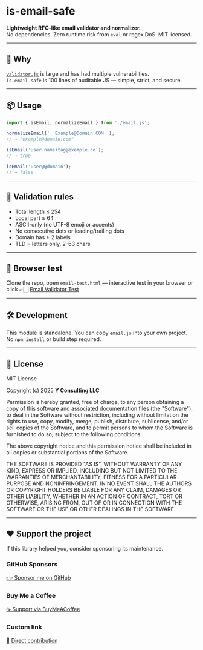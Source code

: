 # is-email-safe

**Lightweight RFC-like email validator and normalizer.**  
No dependencies. Zero runtime risk from `eval` or regex DoS. MIT licensed.

---

## 🚀 Why
[`validator.js`](https://www.npmjs.com/package/validator) is large and has had multiple vulnerabilities.  
`is-email-safe` is 100 lines of auditable JS — simple, strict, and secure.

---

## 📦 Usage
```js
import { isEmail, normalizeEmail } from './email.js';

normalizeEmail('  Example@Domain.COM ');
// → "example@domain.com"

isEmail('user.name+tag@example.co');
// → true

isEmail('user@@domain');
// → false
```

---

## 🧩 Validation rules
- Total length ≤ 254  
- Local part ≤ 64  
- ASCII-only (no UTF-8 emoji or accents)  
- No consecutive dots or leading/trailing dots  
- Domain has ≥ 2 labels  
- TLD = letters only, 2–63 chars  

---

## 🧪 Browser test
Clone the repo, open `email-test.html` — interactive test in your browser
or click 👉🏻 [Email Validator Test](https://yvancg.github.io/validators/is-email-safe/email-test.html)

---

## 🛠 Development
This module is standalone. You can copy `email.js` into your own project.  
No `npm install` or build step required.

---

## 🪪 License
MIT License  

Copyright (c) 2025 **Y Consulting LLC**

Permission is hereby granted, free of charge, to any person obtaining a copy
of this software and associated documentation files (the "Software"), to deal
in the Software without restriction, including without limitation the rights
to use, copy, modify, merge, publish, distribute, sublicense, and/or sell
copies of the Software, and to permit persons to whom the Software is
furnished to do so, subject to the following conditions:

The above copyright notice and this permission notice shall be included in
all copies or substantial portions of the Software.

THE SOFTWARE IS PROVIDED "AS IS", WITHOUT WARRANTY OF ANY KIND, EXPRESS OR
IMPLIED, INCLUDING BUT NOT LIMITED TO THE WARRANTIES OF MERCHANTABILITY,
FITNESS FOR A PARTICULAR PURPOSE AND NONINFRINGEMENT. IN NO EVENT SHALL THE
AUTHORS OR COPYRIGHT HOLDERS BE LIABLE FOR ANY CLAIM, DAMAGES OR OTHER
LIABILITY, WHETHER IN AN ACTION OF CONTRACT, TORT OR OTHERWISE, ARISING FROM,
OUT OF OR IN CONNECTION WITH THE SOFTWARE OR THE USE OR OTHER DEALINGS IN
THE SOFTWARE.

---

## ❤️ Support the project

If this library helped you, consider sponsoring its maintenance.

### GitHub Sponsors
[👉 Sponsor me on GitHub](https://github.com/sponsors/yvancg)

### Buy Me a Coffee
[☕ Support via BuyMeACoffee](https://buymeacoffee.com/yconsulting)

### Custom link
[💸 Direct contribution](https://wise.com/pay/me/yvanc7)
